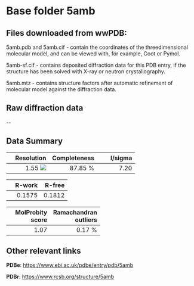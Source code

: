 # Base folder 5amb

## Files downloaded from wwPDB:

5amb.pdb and 5amb.cif - contain the coordinates of the threedimensional molecular model, and can be viewed with, for example, Coot or Pymol.

5amb-sf.cif - contains deposited diffraction data for this PDB entry, if the structure has been solved with X-ray or neutron crystallography.

5amb.mtz - contains structure factors after automatic refinement of molecular model against the diffraction data.

## Raw diffraction data

--<br> 

## Data Summary
|   | Resolution | Completeness| I/sigma |
|---|-------------:|----------------:|--------------:|
|   |1.55 ![](https://github.com/thorn-lab/coronavirus_structural_task_force/blob/master/outreach/ang.svg)|87.85 %|<img width=50/>7.20 |

|   | **R-work**| **R-free**   
|---|-------------:|----------------:|           
||0.1575|0.1812|

|   |**MolProbity<br>score**| **Ramachandran<br>outliers** 
|---|-------------:|----------------:|
||1.07|0.17 %|

## Other relevant links 
**PDBe**:  https://www.ebi.ac.uk/pdbe/entry/pdb/5amb
 
**PDBr**: https://www.rcsb.org/structure/5amb 

